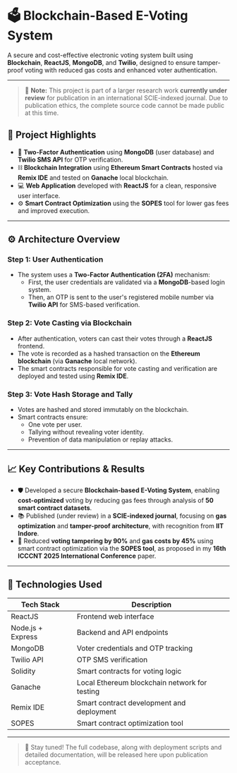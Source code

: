 # 🗳️ Blockchain-Based E-Voting System

A secure and cost-effective electronic voting system built using **Blockchain**, **ReactJS**, **MongoDB**, and **Twilio**, designed to ensure tamper-proof voting with reduced gas costs and enhanced voter authentication.

---
> 📄 **Note:** This project is part of a larger research work **currently under review** for publication in an international SCIE-indexed journal. Due to publication ethics, the complete source code cannot be made public at this time.

## 📌 Project Highlights

- 🔐 **Two-Factor Authentication** using **MongoDB** (user database) and **Twilio SMS API** for OTP verification.
- ⛓️ **Blockchain Integration** using **Ethereum Smart Contracts** hosted via **Remix IDE** and tested on **Ganache** local blockchain.
- 💻 **Web Application** developed with **ReactJS** for a clean, responsive user interface.
- ⚙️ **Smart Contract Optimization** using the **SOPES** tool for lower gas fees and improved execution.

---

## ⚙️ Architecture Overview

### Step 1: User Authentication

- The system uses a **Two-Factor Authentication (2FA)** mechanism:
  - First, the user credentials are validated via a **MongoDB**-based login system.
  - Then, an OTP is sent to the user's registered mobile number via **Twilio API** for SMS-based verification.

### Step 2: Vote Casting via Blockchain

- After authentication, voters can cast their votes through a **ReactJS** frontend.
- The vote is recorded as a hashed transaction on the **Ethereum blockchain** (via **Ganache** local network).
- The smart contracts responsible for vote casting and verification are deployed and tested using **Remix IDE**.

### Step 3: Vote Hash Storage and Tally

- Votes are hashed and stored immutably on the blockchain.
- Smart contracts ensure:
  - One vote per user.
  - Tallying without revealing voter identity.
  - Prevention of data manipulation or replay attacks.

---

## 📈 Key Contributions & Results

- 🛡️ Developed a secure **Blockchain-based E-Voting System**, enabling **cost-optimized** voting by reducing gas fees through analysis of **50 smart contract datasets**.
- 📚 Published (under review) in a **SCIE-indexed journal**, focusing on **gas optimization** and **tamper-proof architecture**, with recognition from **IIT Indore**.
- 🧠 Reduced **voting tampering by 90%** and **gas costs by 45%** using smart contract optimization via the **SOPES tool**, as proposed in my **16th ICCCNT 2025 International Conference** paper.

---

## 🧪 Technologies Used

| Tech Stack          | Description                                      |
|---------------------|--------------------------------------------------|
| ReactJS             | Frontend web interface                           |
| Node.js + Express   | Backend and API endpoints                        |
| MongoDB             | Voter credentials and OTP tracking               |
| Twilio API          | OTP SMS verification                             |
| Solidity            | Smart contracts for voting logic                 |
| Ganache             | Local Ethereum blockchain network for testing    |
| Remix IDE           | Smart contract development and deployment        |
| SOPES               | Smart contract optimization tool                 |

---

> 🚀 Stay tuned! The full codebase, along with deployment scripts and detailed documentation, will be released here upon publication acceptance.

